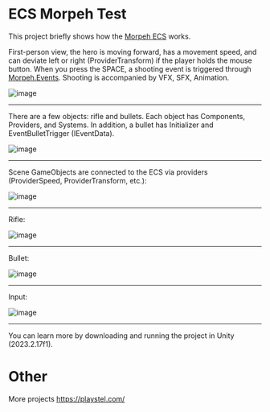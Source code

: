 # ECS Morpeh Test

This project briefly shows how the [Morpeh ECS](https://github.com/scellecs/morpeh) works. 

First-person view, the hero is moving forward, has a movement speed, and can deviate left or right (ProviderTransform) if the player holds the mouse button. 
When you press the SPACE, a shooting event is triggered through [Morpeh.Events](https://github.com/codewriter-packages/Morpeh.Events). 
Shooting is accompanied by VFX, SFX, Animation.

![image](https://github.com/user-attachments/assets/63d54b8c-5e8a-493a-bb89-7f090e303f74)

---

There are a few objects: rifle and bullets.
Each object has Components, Providers, and Systems.
In addition, a bullet has Initializer and EventBulletTrigger (IEventData).

![image](https://github.com/user-attachments/assets/46f2ee7a-8609-4010-861f-63862be41de2)

---

Scene GameObjects are connected to the ECS via providers (ProviderSpeed, ProviderTransform, etc.):

![image](https://github.com/user-attachments/assets/1fb09116-c83a-42ab-ad5c-dee98d692405)

---

Rifle:

![image](https://github.com/user-attachments/assets/8f701b7c-877f-4958-b223-d25b91c44dc9)

---

Bullet:

![image](https://github.com/user-attachments/assets/74a97b17-c16c-4224-91df-611ec567a4af)

---

Input:

![image](https://github.com/user-attachments/assets/4d7565dd-6c48-4abe-a914-0df27e12f7a0)

---

You can learn more by downloading and running the project in Unity (2023.2.17f1). 

# Other

More projects https://playstel.com/





